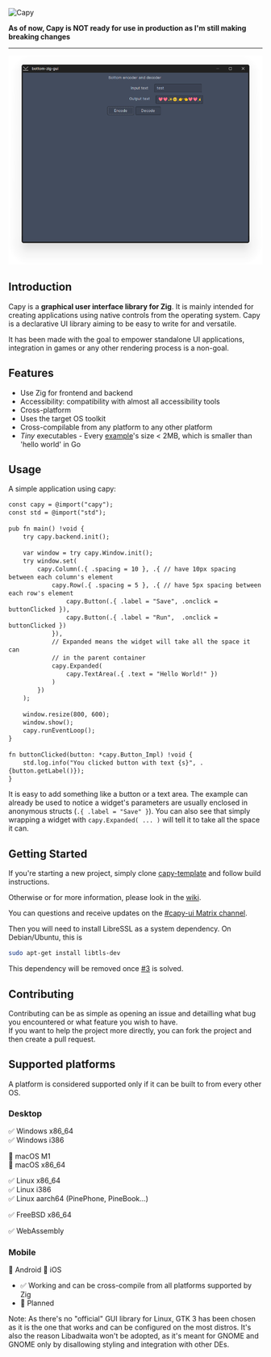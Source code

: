 ![Capy](https://capy-ui.org/img/capy_big.png)

**As of now, Capy is NOT ready for use in production as I'm still making breaking changes**

---

![the glorius software in action](https://raw.githubusercontent.com/zenith391/bottom-zig-gui/main/.github/screenshot.png)

## Introduction

Capy is a **graphical user interface library for Zig**. It is mainly intended for creating applications using native controls from the operating system.
Capy is a declarative UI library aiming to be easy to write for and versatile.

It has been made with the goal to empower standalone UI applications, integration in games or any other rendering process is a non-goal.

## Features
- Use Zig for frontend and backend
- Accessibility: compatibility with almost all accessibility tools
- Cross-platform
- Uses the target OS toolkit
- Cross-compilable from any platform to any other platform
- *Tiny* executables - Every [example](https://github.com/capy-ui/capy/tree/master/examples)'s size < 2MB, which is smaller than 'hello world' in Go

## Usage

A simple application using capy:

```zig
const capy = @import("capy");
const std = @import("std");

pub fn main() !void {
    try capy.backend.init();

    var window = try capy.Window.init();
    try window.set(
        capy.Column(.{ .spacing = 10 }, .{ // have 10px spacing between each column's element
            capy.Row(.{ .spacing = 5 }, .{ // have 5px spacing between each row's element
                capy.Button(.{ .label = "Save", .onclick = buttonClicked }),
                capy.Button(.{ .label = "Run",  .onclick = buttonClicked })
            }),
            // Expanded means the widget will take all the space it can
            // in the parent container
            capy.Expanded(
                capy.TextArea(.{ .text = "Hello World!" })
            )
        })
    );

    window.resize(800, 600);
    window.show();
    capy.runEventLoop();
}

fn buttonClicked(button: *capy.Button_Impl) !void {
    std.log.info("You clicked button with text {s}", .{button.getLabel()});
}
```

It is easy to add something like a button or a text area. The example can already be used to notice a widget's parameters are usually enclosed in anonymous
structs (`.{ .label = "Save" }`). You can also see that simply wrapping a widget with `capy.Expanded( ... )` will tell it to take all the space it can.

## Getting Started

If you're starting a new project, simply clone [capy-template](https://github.com/capy-ui/capy-template) and follow build instructions.

Otherwise or for more information, please look in the [wiki](https://github.com/capy-ui/capy/wiki/Installation).

You can questions and receive updates on the [#capy-ui Matrix channel](https://matrix.to/#/#capy-ui:matrix.org).

Then you will need to install LibreSSL as a system dependency.
On Debian/Ubuntu, this is
```sh
sudo apt-get install libtls-dev
```

This dependency will be removed once [#3](https://github.com/haze/zig-libressl/issues/3) is solved.

## Contributing
Contributing can be as simple as opening an issue and detailling what bug you encountered or what feature you wish to have.  
If you want to help the project more directly, you can fork the project and then create a pull request.

## Supported platforms

A platform is considered supported only if it can be built to from every other OS.

### Desktop

✅ Windows x86_64  
✅ Windows i386

🏃 macOS M1  
🏃 macOS x86_64  

✅ Linux x86_64  
✅ Linux i386  
✅ Linux aarch64 (PinePhone, PineBook...)  

✅ FreeBSD x86_64  

✅ WebAssembly  

### Mobile

🏃 Android
🏃 iOS

- ✅ Working and can be cross-compile from all platforms supported by Zig
- 🏃 Planned

Note: As there's no "official" GUI library for Linux, GTK 3 has been chosen as it is the one
that works and can be configured on the most distros. It's also the reason Libadwaita won't
be adopted, as it's meant for GNOME and GNOME only by disallowing styling and integration
with other DEs.

